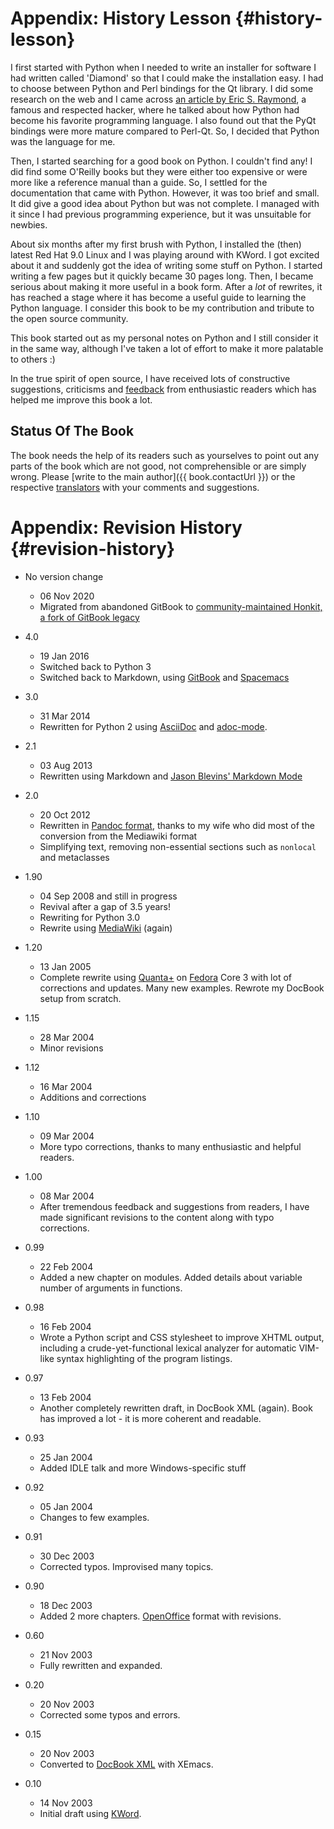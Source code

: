 # Appendix: History Lesson {#history-lesson}

I first started with Python when I needed to write an installer for software I had written called 'Diamond' so that I could make the installation easy. I had to choose between Python and Perl bindings for the Qt library. I did some research on the web and I came across [an article by Eric S. Raymond](http://www.python.org/about/success/esr/), a famous and respected hacker, where he talked about how Python had become his favorite programming language. I also found out that the PyQt bindings were more mature compared to Perl-Qt. So, I decided that Python was the language for me.

Then, I started searching for a good book on Python. I couldn't find any!  I did find some O'Reilly books but they were either too expensive or were more like a reference manual than a guide. So, I settled for the documentation that came with Python. However, it was too brief and small. It did give a good idea about Python but was not complete. I managed with it since I had previous programming experience, but it was unsuitable for newbies.

About six months after my first brush with Python, I installed the (then) latest Red Hat 9.0 Linux and I was playing around with KWord. I got excited about it and suddenly got the idea of writing some stuff on Python. I started writing a few pages but it quickly became 30 pages long. Then, I became serious about making it more useful in a book form. After a _lot_ of rewrites, it has reached a stage where it has become a useful guide to learning the Python language.  I consider this book to be my contribution and tribute to the open source community.

This book started out as my personal notes on Python and I still consider it in the same way, although I've taken a lot of effort to make it more palatable to others :)

In the true spirit of open source, I have received lots of constructive suggestions, criticisms and [feedback](./README.md#who-reads-bop) from enthusiastic readers which has helped me improve this book a lot.

## Status Of The Book

The book needs the help of its readers such as yourselves to point out any parts of the book which are not good, not comprehensible or are simply wrong. Please [write to the main author]({{ book.contactUrl }}) or the respective [translators](./translations.md#translations) with your comments and suggestions.

# Appendix: Revision History {#revision-history}

- No version change
    - 06 Nov 2020
    - Migrated from abandoned GitBook to [community-maintained Honkit, a fork of GitBook legacy](https://github.com/honkit/honkit)

- 4.0
    - 19 Jan 2016
    - Switched back to Python 3
    - Switched back to Markdown, using [GitBook](https://www.gitbook.com) and [Spacemacs](http://spacemacs.org)

- 3.0
    - 31 Mar 2014
    - Rewritten for Python 2 using [AsciiDoc](http://asciidoctor.org/docs/what-is-asciidoc/) and [adoc-mode](https://github.com/sensorflo/adoc-mode/wiki).

- 2.1
    - 03 Aug 2013
    - Rewritten using Markdown and [Jason Blevins' Markdown Mode](http://jblevins.org/projects/markdown-mode/)

- 2.0
    - 20 Oct 2012
    - Rewritten in [Pandoc format](http://johnmacfarlane.net/pandoc/README.html), thanks to my wife who did most of the conversion from the Mediawiki format
    - Simplifying text, removing non-essential sections such as `nonlocal` and metaclasses

- 1.90
    - 04 Sep 2008 and still in progress
    - Revival after a gap of 3.5 years!
    - Rewriting for Python 3.0
    - Rewrite using [MediaWiki](http://www.mediawiki.org) (again)

- 1.20
    - 13 Jan 2005
    - Complete rewrite using [Quanta+](https://en.wikipedia.org/wiki/Quanta_Plus) on [Fedora](http://fedoraproject.org/) Core 3 with lot of corrections and updates. Many new examples. Rewrote my DocBook setup from scratch.

- 1.15
    - 28 Mar 2004
    - Minor revisions

- 1.12
    - 16 Mar 2004
    - Additions and corrections

- 1.10
    - 09 Mar 2004
    - More typo corrections, thanks to many enthusiastic and helpful readers.

- 1.00
    - 08 Mar 2004
    - After tremendous feedback and suggestions from readers, I have made significant revisions to the content along with typo corrections.

- 0.99
    - 22 Feb 2004
    - Added a new chapter on modules. Added details about variable number of arguments in functions.

- 0.98
    - 16 Feb 2004
    - Wrote a Python script and CSS stylesheet to improve XHTML output, including a crude-yet-functional lexical analyzer for automatic VIM-like syntax highlighting of the program listings.

- 0.97
    - 13 Feb 2004
    - Another completely rewritten draft, in DocBook XML (again). Book has improved a lot - it is more coherent and readable.

- 0.93
    - 25 Jan 2004
    - Added IDLE talk and more Windows-specific stuff

- 0.92
    - 05 Jan 2004
    - Changes to few examples.

- 0.91
    - 30 Dec 2003
    - Corrected typos. Improvised many topics.

- 0.90
    - 18 Dec 2003
    - Added 2 more chapters. [OpenOffice](https://en.wikipedia.org/wiki/OpenOffice) format with revisions.

- 0.60
    - 21 Nov 2003
    - Fully rewritten and expanded.

- 0.20
    - 20 Nov 2003
    - Corrected some typos and errors.

- 0.15
    - 20 Nov 2003
    - Converted to [DocBook XML](https://en.wikipedia.org/wiki/DocBook) with XEmacs.

- 0.10
    - 14 Nov 2003
    - Initial draft using [KWord](https://en.wikipedia.org/wiki/Kword).
